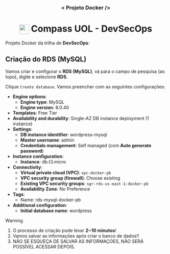 <h3 align="center">< Projeto Docker /></h3>

<h1 align="center">
    <img align="center" src="https://logospng.org/download/uol/logo-uol-icon-256.png" width="30" height="30" /> Compass UOL - DevSecOps
</h1>

Projeto Docker da trilha de **DevSecOps**:

## Criação do RDS (MySQL)

Vamos criar e configurar o **RDS (MySQL)**, vá para o campo de pesquisa (ao topo), digite e selecione **RDS**.

Clique `Create database`. Vamos preencher com as seguintes configurações:

- **Engine options**:
  - **Engine type**: MySQL
  - **Engine version**: 8.0.40
- **Templates**: Free Tier
- **Availability and durability**: Single-AZ DB instance deployment (1 instance)
- **Settings**:
  - **DB instance identifier**: wordpress-mysql
  - **Master username**: admin
  - **Credentials management**: Self managed (com **Auto generate password**)
- **Instance configuration**:
  - **Instance**: db.t3.micro
- **Connectivity**:
  - **Virtual private cloud (VPC)**: `vpc-docker-pb`
  - **VPC security group (firewall)**: Choose existing
  - **Existing VPC security groups**: `sgr-rds-us-east-1-docker-pb`
  - **Availability Zone**: No Preference
- **Tags**:
  - Name: rds-mysql-docker-pb
- **Additional configuration**:
  - **Initial database name**: wordpress

> [!WARNING]
>
> 1. O processo de criação pode levar **2~10 minutos**!
> 2. Vamos salvar as informações após criar o banco de dados!!
> 3. NÃO SE ESQUEÇA DE SALVAR AS INFORMAÇOES, NÃO SERÁ POSSÍVEL ACESSAR DEPOIS.
